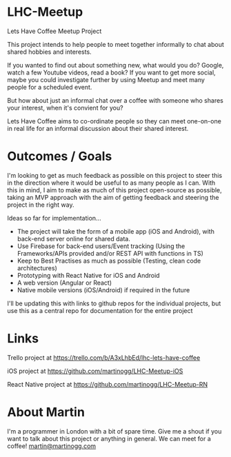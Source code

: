 # LHC-Meetup
Lets Have Coffee Meetup Project

This project intends to help people to meet together informally to chat about shared hobbies and interests.

If you wanted to find out about something new, what would you do? Google, watch a few Youtube videos, read a book?
If you want to get more social, maybe you could investigate further by using Meetup and meet many people for a scheduled event.

But how about just an informal chat over a coffee with someone who shares your interest, when it's convient for you?

Lets Have Coffee aims to co-ordinate people so they can meet one-on-one in real life for an informal discussion about their shared interest.

# Outcomes / Goals

I'm looking to get as much feedback as possible on this project to steer this in the direction where it would be useful to as many people as I can. With this in mind, I aim to make as much of this project open-source as possible, taking an MVP approach with the aim of getting feedback and steering the project in the right way.

Ideas so far for implementation...

- The project will take the form of a mobile app (iOS and Android), with back-end server online for shared data. 
- Use Firebase for back-end users/Event tracking (Using the Frameworks/APIs provided and/or REST API with functions in TS)
- Keep to Best Practises as much as possible (Testing, clean code architectures)
- Prototyping with React Native for iOS and Android
- A web version (Angular or React)
- Native mobile versions (iOS/Android) if required in the future

I'll be updating this with links to github repos for the individual projects, but use this as a central repo for documentation for the entire project

# Links

Trello project at https://trello.com/b/A3xLhbEd/lhc-lets-have-coffee 

iOS project at https://github.com/martinogg/LHC-Meetup-iOS

React Native project at https://github.com/martinogg/LHC-Meetup-RN

# About Martin

I'm a programmer in London with a bit of spare time. Give me a shout if you want to talk about this project or anything in general. We can meet for a coffee! martin@martinogg.com
